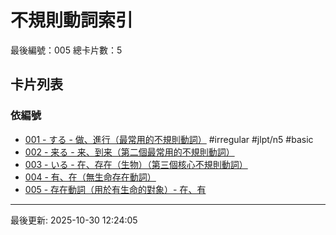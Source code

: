 # 不規則動詞索引

最後編號：005
總卡片數：5

## 卡片列表

### 依編號
- [001 - する - 做、進行（最常用的不規則動詞）](001_suru.md) #irregular #jlpt/n5 #basic
- [002 - 来る - 来、到来（第二個最常用的不規則動詞）](002_kuru.md) 
- [003 - いる - 在、存在（生物）（第三個核心不規則動詞）](003_iru.md) 
- [004 - 有、在（無生命存在動詞）](004_aru.md) 
- [005 - 存在動詞（用於有生命的對象）- 在、有](005_iru.md) 

---
最後更新: 2025-10-30 12:24:05
